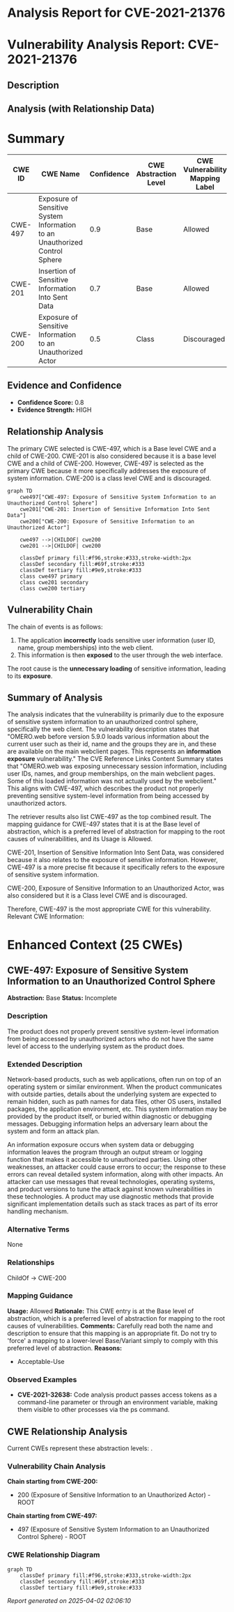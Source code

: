 # Analysis Report for CVE-2021-21376

# Vulnerability Analysis Report: CVE-2021-21376

## Description



## Analysis (with Relationship Data)

# Summary
| CWE ID | CWE Name | Confidence | CWE Abstraction Level | CWE Vulnerability Mapping Label | CWE-Vulnerability Mapping Notes |
|---|---|---|---|---|---|
| CWE-497 | Exposure of Sensitive System Information to an Unauthorized Control Sphere | 0.9 | Base | Allowed | Primary CWE. |
| CWE-201 | Insertion of Sensitive Information Into Sent Data | 0.7 | Base | Allowed | Secondary Candidate. |
| CWE-200 | Exposure of Sensitive Information to an Unauthorized Actor | 0.5 | Class | Discouraged | Secondary Candidate. |

## Evidence and Confidence

*   **Confidence Score:** 0.8
*   **Evidence Strength:** HIGH

## Relationship Analysis
The primary CWE selected is CWE-497, which is a Base level CWE and a child of CWE-200. CWE-201 is also considered because it is a base level CWE and a child of CWE-200. However, CWE-497 is selected as the primary CWE because it more specifically addresses the exposure of system information. CWE-200 is a class level CWE and is discouraged.

```mermaid
graph TD
    cwe497["CWE-497: Exposure of Sensitive System Information to an Unauthorized Control Sphere"]
    cwe201["CWE-201: Insertion of Sensitive Information Into Sent Data"]
    cwe200["CWE-200: Exposure of Sensitive Information to an Unauthorized Actor"]
    
    cwe497 -->|CHILDOF| cwe200
    cwe201 -->|CHILDOF| cwe200
    
    classDef primary fill:#f96,stroke:#333,stroke-width:2px
    classDef secondary fill:#69f,stroke:#333
    classDef tertiary fill:#9e9,stroke:#333
    class cwe497 primary
    class cwe201 secondary
    class cwe200 tertiary
```

## Vulnerability Chain
The chain of events is as follows:
1.  The application **incorrectly** loads sensitive user information (user ID, name, group memberships) into the web client.
2.  This information is then **exposed** to the user through the web interface.

The root cause is the **unnecessary loading** of sensitive information, leading to its **exposure**.

## Summary of Analysis
The analysis indicates that the vulnerability is primarily due to the exposure of sensitive system information to an unauthorized control sphere, specifically the web client. The vulnerability description states that "OMERO.web before version 5.9.0 loads various information about the current user such as their id, name and the groups they are in, and these are available on the main webclient pages. This represents an **information exposure** vulnerability." The CVE Reference Links Content Summary states that "OMERO.web was exposing unnecessary session information, including user IDs, names, and group memberships, on the main webclient pages. Some of this loaded information was not actually used by the webclient." This aligns with CWE-497, which describes the product not properly preventing sensitive system-level information from being accessed by unauthorized actors.

The retriever results also list CWE-497 as the top combined result. The mapping guidance for CWE-497 states that it is at the Base level of abstraction, which is a preferred level of abstraction for mapping to the root causes of vulnerabilities, and its Usage is Allowed.

CWE-201, Insertion of Sensitive Information Into Sent Data, was considered because it also relates to the exposure of sensitive information. However, CWE-497 is a more precise fit because it specifically refers to the exposure of sensitive system information.

CWE-200, Exposure of Sensitive Information to an Unauthorized Actor, was also considered but it is a Class level CWE and is discouraged.

Therefore, CWE-497 is the most appropriate CWE for this vulnerability.
Relevant CWE Information:

# Enhanced Context (25 CWEs)

## CWE-497: Exposure of Sensitive System Information to an Unauthorized Control Sphere
**Abstraction:** Base
**Status:** Incomplete

### Description
The product does not properly prevent sensitive system-level information from being accessed by unauthorized actors who do not have the same level of access to the underlying system as the product does.

### Extended Description


Network-based products, such as web applications, often run on top of an operating system or similar environment. When the product communicates with outside parties, details about the underlying system are expected to remain hidden, such as path names for data files, other OS users, installed packages, the application environment, etc. This system information may be provided by the product itself, or buried within diagnostic or debugging messages. Debugging information helps an adversary learn about the system and form an attack plan.


An information exposure occurs when system data or debugging information leaves the program through an output stream or logging function that makes it accessible to unauthorized parties. Using other weaknesses, an attacker could cause errors to occur; the response to these errors can reveal detailed system information, along with other impacts. An attacker can use messages that reveal technologies, operating systems, and product versions to tune the attack against known vulnerabilities in these technologies. A product may use diagnostic methods that provide significant implementation details such as stack traces as part of its error handling mechanism.


### Alternative Terms
None

### Relationships
ChildOf -> CWE-200

### Mapping Guidance
**Usage:** Allowed
**Rationale:** This CWE entry is at the Base level of abstraction, which is a preferred level of abstraction for mapping to the root causes of vulnerabilities.
**Comments:** Carefully read both the name and description to ensure that this mapping is an appropriate fit. Do not try to 'force' a mapping to a lower-level Base/Variant simply to comply with this preferred level of abstraction.
**Reasons:**
- Acceptable-Use



### Observed Examples
- **CVE-2021-32638:** Code analysis product passes access tokens as a command-line parameter or through an environment variable, making them visible to other processes via the ps command.


## CWE Relationship Analysis

Current CWEs represent these abstraction levels: .


### Vulnerability Chain Analysis

**Chain starting from CWE-200:**
- 200 (Exposure of Sensitive Information to an Unauthorized Actor) - ROOT


**Chain starting from CWE-497:**
- 497 (Exposure of Sensitive System Information to an Unauthorized Control Sphere) - ROOT



### CWE Relationship Diagram

```mermaid
graph TD
    classDef primary fill:#f96,stroke:#333,stroke-width:2px
    classDef secondary fill:#69f,stroke:#333
    classDef tertiary fill:#9e9,stroke:#333
```



*Report generated on 2025-04-02 02:06:10*
